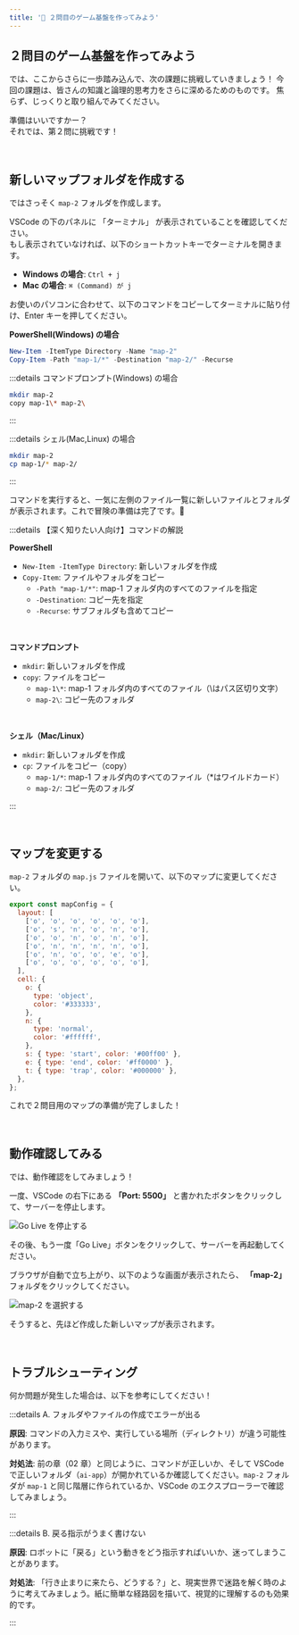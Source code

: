 ```yaml
---
title: '🩵 ２問目のゲーム基盤を作ってみよう'
---
```


## ２問目のゲーム基盤を作ってみよう

では、ここからさらに一歩踏み込んで、次の課題に挑戦していきましょう！
今回の課題は、皆さんの知識と論理的思考力をさらに深めるためのものです。
焦らず、じっくりと取り組んでみてください。

準備はいいですかー？\
それでは、第２問に挑戦です！

<br />

## 新しいマップフォルダを作成する

ではさっそく `map-2` フォルダを作成します。

VSCode の下のパネルに 「ターミナル」 が表示されていることを確認してください。\
もし表示されていなければ、以下のショートカットキーでターミナルを開きます。

- **Windows の場合**: `Ctrl + j`
- **Mac の場合**: `⌘ (Command) が j`

お使いのパソコンに合わせて、以下のコマンドをコピーしてターミナルに貼り付け、Enter キーを押してください。

**PowerShell(Windows) の場合**

```powershell
New-Item -ItemType Directory -Name "map-2"
Copy-Item -Path "map-1/*" -Destination "map-2/" -Recurse
```

:::details コマンドプロンプト(Windows) の場合

```bash
mkdir map-2
copy map-1\* map-2\
```

:::

:::details シェル(Mac,Linux) の場合

```bash
mkdir map-2
cp map-1/* map-2/
```

:::

コマンドを実行すると、一気に左側のファイル一覧に新しいファイルとフォルダが表示されます。これで冒険の準備は完了です。🎉

:::details 【深く知りたい人向け】コマンドの解説

**PowerShell**

- `New-Item -ItemType Directory`: 新しいフォルダを作成
- `Copy-Item`: ファイルやフォルダをコピー
  - `-Path "map-1/*"`: map-1 フォルダ内のすべてのファイルを指定
  - `-Destination`: コピー先を指定
  - `-Recurse`: サブフォルダも含めてコピー

<br />

**コマンドプロンプト**

- `mkdir`: 新しいフォルダを作成
- `copy`: ファイルをコピー
  - `map-1\*`: map-1 フォルダ内のすべてのファイル（\はパス区切り文字）
  - `map-2\`: コピー先のフォルダ

<br />

**シェル（Mac/Linux）**

- `mkdir`: 新しいフォルダを作成
- `cp`: ファイルをコピー（copy）
  - `map-1/*`: map-1 フォルダ内のすべてのファイル（\*はワイルドカード）
  - `map-2/`: コピー先のフォルダ

:::

<br />

## マップを変更する

`map-2` フォルダの `map.js` ファイルを開いて、以下のマップに変更してください。

```javascript
export const mapConfig = {
  layout: [
    ['o', 'o', 'o', 'o', 'o', 'o'],
    ['o', 's', 'n', 'o', 'n', 'o'],
    ['o', 'o', 'n', 'o', 'n', 'o'],
    ['o', 'n', 'n', 'n', 'n', 'o'],
    ['o', 'n', 'o', 'o', 'e', 'o'],
    ['o', 'o', 'o', 'o', 'o', 'o'],
  ],
  cell: {
    o: {
      type: 'object',
      color: '#333333',
    },
    n: {
      type: 'normal',
      color: '#ffffff',
    },
    s: { type: 'start', color: '#00ff00' },
    e: { type: 'end', color: '#ff0000' },
    t: { type: 'trap', color: '#000000' },
  },
};
```

これで２問目用のマップの準備が完了しました！

<br />

## 動作確認してみる

では、動作確認をしてみましょう！

一度、VSCode の右下にある **「Port: 5500」** と書かれたボタンをクリックして、サーバーを停止します。

![Go Live を停止する](../../../images/nagoya-ai-event-2025-programming-workshop/09_2nd-game-setup/01_restart-go-live.png)

その後、もう一度「Go Live」ボタンをクリックして、サーバーを再起動してください。

ブラウザが自動で立ち上がり、以下のような画面が表示されたら、 **「map-2」** フォルダをクリックしてください。

![map-2 を選択する](../../../images/nagoya-ai-event-2025-programming-workshop/09_2nd-game-setup/02_select-map-2-folder.png)

そうすると、先ほど作成した新しいマップが表示されます。

<br />

## トラブルシューティング

何か問題が発生した場合は、以下を参考にしてください！

:::details A. フォルダやファイルの作成でエラーが出る

**原因**: コマンドの入力ミスや、実行している場所（ディレクトリ）が違う可能性があります。

**対処法**: 前の章（02 章）と同じように、コマンドが正しいか、そして VSCode で正しいフォルダ（`ai-app`）が開かれているか確認してください。`map-2` フォルダが `map-1` と同じ階層に作られているか、VSCode のエクスプローラーで確認してみましょう。

:::

:::details B. 戻る指示がうまく書けない

**原因**: ロボットに「戻る」という動きをどう指示すればいいか、迷ってしまうことがあります。

**対処法**: 「行き止まりに来たら、どうする？」と、現実世界で迷路を解く時のように考えてみましょう。紙に簡単な経路図を描いて、視覚的に理解するのも効果的です。

:::
